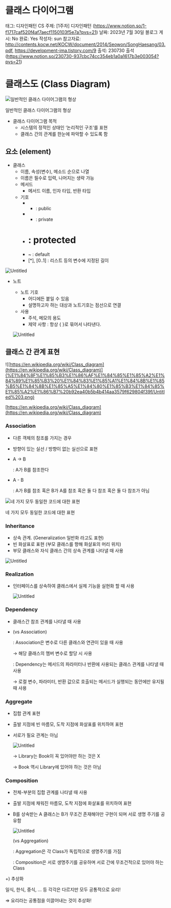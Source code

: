 # 클래스 다이어그램

태그: 디자인패턴
CS 주제: [1주차] 디자인패턴 (https://www.notion.so/1-f1717caf520f4af7aecf1150103f5e7a?pvs=21)
날짜: 2023년 7월 30일
블로그 게시: No
완료: Yes
작성자: sun
참고자료: http://contents.kocw.net/KOCW/document/2014/Seowon/SongHaesang/03.pdf, https://development-ima.tistory.com/9
출석: 230730 출석 (https://www.notion.so/230730-937cbc74cc354eb1a0a1617b3e003054?pvs=21)

# 클래스도 (Class Diagram)

![일반적인 클래스 다이어그램의 형상](%E1%84%8F%E1%85%B3%E1%86%AF%E1%84%85%E1%85%A2%E1%84%89%E1%85%B3%20%E1%84%83%E1%85%A1%E1%84%8B%E1%85%B5%E1%84%8B%E1%85%A5%E1%84%80%E1%85%B3%E1%84%85%E1%85%A2%E1%86%B7%20b92ea40b5b4b414aa3579f629804f39f/Untitled.png)

일반적인 클래스 다이어그램의 형상

- 클래스 다이어그램 목적
    - 시스템의 정적인 상태인 ‘논리적인 구조’를 표현
    - 클래스 간의 관계를 한눈에 파악할 수 있도록 함

## 요소 (element)

- 클래스
    - 이름, 속성(변수), 메소드 순으로 나열
    - 이름은 필수로 입력, 나머지는 생략 가능
    - 메서드
        - 메서드 이름, 인자 타입, 반환 타입
    - 기호
        - + : public
        - - : private
        - # : protected
        - ~ : default
        - [*], [0..1] : 리스트 등의 변수에 지정된 길이
    

![Untitled](%E1%84%8F%E1%85%B3%E1%86%AF%E1%84%85%E1%85%A2%E1%84%89%E1%85%B3%20%E1%84%83%E1%85%A1%E1%84%8B%E1%85%B5%E1%84%8B%E1%85%A5%E1%84%80%E1%85%B3%E1%84%85%E1%85%A2%E1%86%B7%20b92ea40b5b4b414aa3579f629804f39f/Untitled%201.png)

- 노트
    - 노트 기호
        - 어디에든 붙일 수 있음
        - 설명하고자 하는 대상과 노트기호는 점선으로 연결
    - 사용
        - 주석, 메모의 용도
        - 제약 사항 : 항상 { }로 묶어서 나타낸다.
    
    ![Untitled](%E1%84%8F%E1%85%B3%E1%86%AF%E1%84%85%E1%85%A2%E1%84%89%E1%85%B3%20%E1%84%83%E1%85%A1%E1%84%8B%E1%85%B5%E1%84%8B%E1%85%A5%E1%84%80%E1%85%B3%E1%84%85%E1%85%A2%E1%86%B7%20b92ea40b5b4b414aa3579f629804f39f/Untitled%202.png)
    

## 클래스 간 관계 표현

![[https://en.wikipedia.org/wiki/Class_diagram](https://en.wikipedia.org/wiki/Class_diagram)](%E1%84%8F%E1%85%B3%E1%86%AF%E1%84%85%E1%85%A2%E1%84%89%E1%85%B3%20%E1%84%83%E1%85%A1%E1%84%8B%E1%85%B5%E1%84%8B%E1%85%A5%E1%84%80%E1%85%B3%E1%84%85%E1%85%A2%E1%86%B7%20b92ea40b5b4b414aa3579f629804f39f/Untitled%203.png)

[https://en.wikipedia.org/wiki/Class_diagram](https://en.wikipedia.org/wiki/Class_diagram)

### Association

- 다른 객체의 참조를 가지는 경우
- 방향이 있는 실선 / 방향이 없는 실선으로 표현
- A → B
    
    : A가 B를 참조한다
    
- A - B
    
    : A가 B를 참조 혹은 B가 A를 참조 혹은 둘 다 참조 혹은 둘 다 참조가 아님
    

![네 가지 모두 동일한 코드에 대한 표현](%E1%84%8F%E1%85%B3%E1%86%AF%E1%84%85%E1%85%A2%E1%84%89%E1%85%B3%20%E1%84%83%E1%85%A1%E1%84%8B%E1%85%B5%E1%84%8B%E1%85%A5%E1%84%80%E1%85%B3%E1%84%85%E1%85%A2%E1%86%B7%20b92ea40b5b4b414aa3579f629804f39f/Untitled%204.png)

네 가지 모두 동일한 코드에 대한 표현

### Inheritance

- 상속 관계. (Generalization 일반화 라고도 표현)
- 빈 화살표로 표현 (부모 클래스를 향해 화살표의 머리 위치)
- 부모 클래스와 자식 클래스 간의 상속 관계를 나타낼 때 사용

![Untitled](%E1%84%8F%E1%85%B3%E1%86%AF%E1%84%85%E1%85%A2%E1%84%89%E1%85%B3%20%E1%84%83%E1%85%A1%E1%84%8B%E1%85%B5%E1%84%8B%E1%85%A5%E1%84%80%E1%85%B3%E1%84%85%E1%85%A2%E1%86%B7%20b92ea40b5b4b414aa3579f629804f39f/Untitled%205.png)

### Realization

- 인터페이스를 상속하여 클래스에서 실제 기능을 실현화 할 때 사용
    
    ![Untitled](%E1%84%8F%E1%85%B3%E1%86%AF%E1%84%85%E1%85%A2%E1%84%89%E1%85%B3%20%E1%84%83%E1%85%A1%E1%84%8B%E1%85%B5%E1%84%8B%E1%85%A5%E1%84%80%E1%85%B3%E1%84%85%E1%85%A2%E1%86%B7%20b92ea40b5b4b414aa3579f629804f39f/Untitled%206.png)
    

### Dependency

- 클래스간 참조 관계를 나타낼 때 사용
- (vs Association)
    
    : Association은 변수로 다른 클래스와 연관이 있을 때 사용
    
    → 해당 클래스의 멤버 변수로 할당 시 사용
    
    : Dependency는 메서드의 파라미터나 반환에 사용되는 클래스 관계를 나타낼 때 사용
    
    → 로컬 변수, 파라미터, 반환 값으로 호출되는 메서드가 실행되는 동안에만 유지될 때 사용
    

### Aggregate

- 집합 관계 표현
- 출발 지점에 빈 마름모, 도착 지점에 화살표를 위치하여 표현
- 서로가 필요 관계는 아님
    
    ![Untitled](%E1%84%8F%E1%85%B3%E1%86%AF%E1%84%85%E1%85%A2%E1%84%89%E1%85%B3%20%E1%84%83%E1%85%A1%E1%84%8B%E1%85%B5%E1%84%8B%E1%85%A5%E1%84%80%E1%85%B3%E1%84%85%E1%85%A2%E1%86%B7%20b92ea40b5b4b414aa3579f629804f39f/Untitled%207.png)
    
    → Library는 Book이 꼭 있어야만 하는 것은 X
    
    → Book 역시 Library에 있어야 하는 것은 아님
    

### Composition

- 전체-부분의 집합 관계를 나타낼 때 사용
- 출발 지점에 채워진 마름모, 도착 지점에 화살표를 위치하여 표현
- B를 상속받는 A 클래스는 B가 무조건 존재해야만 구현이 되며 서로 생명 주기를 공유함
    
    ![Untitled](%E1%84%8F%E1%85%B3%E1%86%AF%E1%84%85%E1%85%A2%E1%84%89%E1%85%B3%20%E1%84%83%E1%85%A1%E1%84%8B%E1%85%B5%E1%84%8B%E1%85%A5%E1%84%80%E1%85%B3%E1%84%85%E1%85%A2%E1%86%B7%20b92ea40b5b4b414aa3579f629804f39f/Untitled%208.png)
    
    (vs Aggregation) 
    
    : Aggregation은 각 Class가 독립적으로 생명주기를 가짐
    
    : Composition은 서로 생명주기를 공유하며 서로 간에 무조건적으로 있어야 하는 Class
    

+) 추상화

일식, 한식, 중식, … 등 각각은 다르지만 모두 공통적으로 요리!

⇒ 요리라는 공통점을 이끌어내는 것이 추상화!